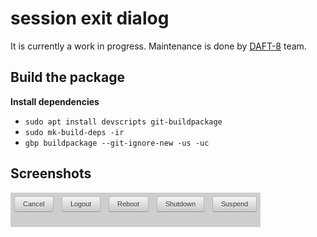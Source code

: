 # session exit dialog

It is currently a work in progress. Maintenance is done by <a href="https://www.github.com/DAFT-8/">DAFT-8</a> team.

## Build the package

**Install dependencies**
* `sudo apt install devscripts git-buildpackage`
* `sudo mk-build-deps -ir`
* `gbp buildpackage --git-ignore-new -us -uc`

## Screenshots

![cbpp-exit-gui](screenshot.png)
